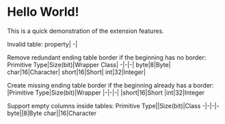 # Hello World!

This is a quick demonstration of the extension features.

Invalid table:
property|
-|

Remove redundant ending table border if the beginning has no border:
Primitive Type|Size(bit)|Wrapper Class|
-|-|-|
byte|8|Byte|
char|16|Character|
short|16|Short|
int|32|Integer|

Create missing ending table border if the beginning already has a border:
|Primitive Type|Size(bit)|Wrapper
|-|-|-|
|short|16|Short
|int|32|Integer

Support empty columns inside tables:
Primitive Type||Size(bit)|Class
-|-|-|-
byte||8|Byte
char||16|Character